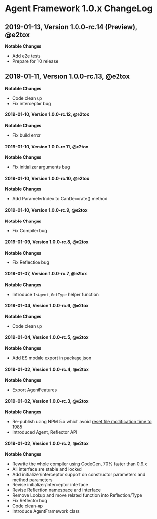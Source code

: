 # Agent Framework 1.0.x ChangeLog

## 2019-01-13, Version 1.0.0-rc.14 (Preview), @e2tox

**Notable Changes**

- Add e2e tests
- Prepare for 1.0 release

## 2019-01-11, Version 1.0.0-rc.13, @e2tox

**Notable Changes**

- Code clean up
- Fix interceptor bug

#### 2019-01-10, Version 1.0.0-rc.12, @e2tox

**Notable Changes**

- Fix build error

#### 2019-01-10, Version 1.0.0-rc.11, @e2tox

**Notable Changes**

- Fix initializer arguments bug

#### 2019-01-10, Version 1.0.0-rc.10, @e2tox

**Notable Changes**

- Add ParameterIndex to CanDecorate() method

#### 2019-01-10, Version 1.0.0-rc.9, @e2tox

**Notable Changes**

- Fix Compiler bug

#### 2019-01-09, Version 1.0.0-rc.8, @e2tox

**Notable Changes**

- Fix Reflection bug

#### 2019-01-07, Version 1.0.0-rc.7, @e2tox

**Notable Changes**

- Introduce `IsAgent`, `GetType` helper function

#### 2019-01-04, Version 1.0.0-rc.6, @e2tox

**Notable Changes**

- Code clean up

#### 2019-01-04, Version 1.0.0-rc.5, @e2tox

**Notable Changes**

- Add ES module export in package.json

#### 2019-01-02, Version 1.0.0-rc.4, @e2tox

**Notable Changes**

- Export AgentFeatures

#### 2019-01-02, Version 1.0.0-rc.3, @e2tox

**Notable Changes**

- Re-publish using NPM 5.x which avoid [reset file modification time to 1985](https://github.com/npm/npm/issues/20439)
- Introduced Agent, Reflector API

#### 2019-01-02, Version 1.0.0-rc.2, @e2tox

**Notable Changes**

- Rewrite the whole compiler using CodeGen, 70% faster than 0.9.x
- All interface are stable and locked
- Add initializer/interceptor support on constructor parameters and method parameters
- Revise initializer/interceptor interface
- Revise Reflection namespace and interface
- Remove Lookup and move related function into Reflection/Type
- Fix Reflector bug
- Code clean-up
- Introduce AgentFramework class
